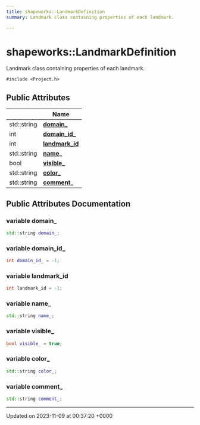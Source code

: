 ```yaml
---
title: shapeworks::LandmarkDefinition
summary: Landmark class containing properties of each landmark. 

---
```


# shapeworks::LandmarkDefinition



Landmark class containing properties of each landmark. 


`#include <Project.h>`

## Public Attributes

|                | Name           |
| -------------- | -------------- |
| std::string | **[domain_](../Classes/classshapeworks_1_1LandmarkDefinition.md#variable-domain-)**  |
| int | **[domain_id_](../Classes/classshapeworks_1_1LandmarkDefinition.md#variable-domain-id-)**  |
| int | **[landmark_id](../Classes/classshapeworks_1_1LandmarkDefinition.md#variable-landmark-id)**  |
| std::string | **[name_](../Classes/classshapeworks_1_1LandmarkDefinition.md#variable-name-)**  |
| bool | **[visible_](../Classes/classshapeworks_1_1LandmarkDefinition.md#variable-visible-)**  |
| std::string | **[color_](../Classes/classshapeworks_1_1LandmarkDefinition.md#variable-color-)**  |
| std::string | **[comment_](../Classes/classshapeworks_1_1LandmarkDefinition.md#variable-comment-)**  |

## Public Attributes Documentation

### variable domain_

```cpp
std::string domain_;
```


### variable domain_id_

```cpp
int domain_id_ = -1;
```


### variable landmark_id

```cpp
int landmark_id = -1;
```


### variable name_

```cpp
std::string name_;
```


### variable visible_

```cpp
bool visible_ = true;
```


### variable color_

```cpp
std::string color_;
```


### variable comment_

```cpp
std::string comment_;
```


-------------------------------

Updated on 2023-11-09 at 00:37:20 +0000